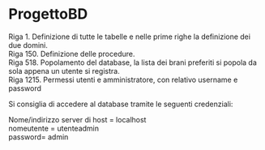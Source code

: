 # ProgettoBD
Riga 1. Definizione di tutte le tabelle e nelle prime righe la definizione dei due domini. <br />
Riga 150. Definizione delle procedure. <br />
Riga 518. Popolamento del database, la lista dei brani preferiti si popola da sola appena un utente si registra. <br />
Riga 1215. Permessi utenti e amministratore, con relativo username e password <br />

Si consiglia di accedere al database tramite le seguenti credenziali:<br />

Nome/indirizzo server di host = localhost<br />
nomeutente = utenteadmin<br />
password= admin<br />
